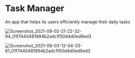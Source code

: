 # Task Manager

An app that helps its users efficiently manage their daily tasks

![Screenshot_2021-09-02-21-22-32-94_01f7440481994b2adc1f50d4d0ed9ed3](https://user-images.githubusercontent.com/61379839/131996296-92cbe448-5e45-4ed9-a646-6250e8cb1dfe.jpg)

![Screenshot_2021-09-03-12-04-33-61_01f7440481994b2adc1f50d4d0ed9ed3](https://user-images.githubusercontent.com/61379839/131996232-149a5c09-d455-4166-a930-b7b5b273bf89.jpg)

